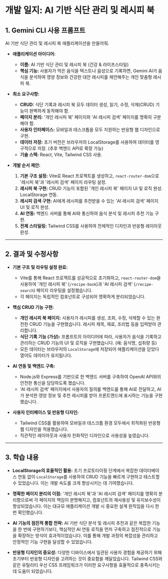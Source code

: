 # 개발 일지: AI 기반 식단 관리 및 레시피 북

## 1. Gemini CLI 사용 프롬프트

AI 기반 식단 관리 및 레시피 북 애플리케이션을 만들어줘.

- **애플리케이션 아이디어:**
  - **이름:** AI 기반 식단 관리 및 레시피 북 (건강 & 라이프스타일)
  - **핵심 기능:** 사용자가 먹은 음식을 텍스트나 음성으로 기록하면, Gemini AI가 음식을 분석하여 영양 정보와 건강한 대안 레시피를 제안해주는 개인 맞춤형 레시피 북.

- **최소 요구사항:**
  - **CRUD:** 식단 기록과 레시피 북 모두 데이터 생성, 읽기, 수정, 삭제(CRUD) 기능이 완벽하게 동작해야 함.
  - **페이지 분리:** '개인 레시피 북' 페이지와 'AI 레시피 검색' 페이지를 명확히 구분해야 함.
  - **사용자 인터페이스:** 모바일과 데스크톱을 모두 지원하는 반응형 웹 디자인으로 구현.
  - **데이터 저장:** 초기 버전은 브라우저의 LocalStorage를 사용하여 데이터를 영구적으로 저장. (추후 백엔드 API로 확장 가능)
  - **기술 스택:** React, Vite, Tailwind CSS 사용.

- **개발 순서 제안:**
  1.  **기본 구조 설정:** Vite로 React 프로젝트를 생성하고, `react-router-dom`으로 '레시피 북'과 '레시피 검색' 페이지 라우팅 설정.
  2.  **레시피 북 구현:** CRUD 기능이 포함된 '개인 레시피 북' 페이지 UI 및 로직 완성. LocalStorage 연동.
  3.  **레시피 검색 구현:** AI에게 레시피를 추천받을 수 있는 'AI 레시피 검색' 페이지 UI 및 로직 완성.
  4.  **AI 연동:** 백엔드 서버를 통해 AI와 통신하여 음식 분석 및 레시피 추천 기능 구현.
  5.  **전체 스타일링:** Tailwind CSS를 사용하여 전체적인 디자인과 반응형 레이아웃 완성.

---

## 2. 결과 및 수정사항

- **기본 구조 및 라우팅 설정 완료:**
  - Vite를 통해 React 프로젝트를 성공적으로 초기화하고, `react-router-dom`을 사용하여 '개인 레시피 북' (`/recipe-book`)과 'AI 레시피 검색' (`/recipe-search`) 페이지 라우팅을 설정했습니다.
  - 각 페이지는 독립적인 컴포넌트로 구성되어 명확하게 분리되었습니다.

- **핵심 CRUD 기능 구현:**
  - **개인 레시피 북 페이지:** 사용자가 레시피를 생성, 조회, 수정, 삭제할 수 있는 완전한 CRUD 기능을 구현했습니다. 레시피 제목, 재료, 조리법 등을 입력받아 관리합니다.
  - **식단 기록 기능 (가상):** 프롬프트의 아이디어에 따라, 사용자가 음식을 기록하고 관리하는 CRUD 기능의 UI 및 로직을 구현했습니다. (예: 음식명, 섭취량 등)
  - 모든 데이터는 브라우저의 `LocalStorage`에 저장되어 애플리케이션을 닫았다 열어도 데이터가 유지됩니다.

- **AI 연동 및 백엔드 구축:**
  - Node.js와 Express를 기반으로 한 백엔드 서버를 구축하여 OpenAI API와의 안전한 통신을 담당하도록 했습니다.
  - 'AI 레시피 검색' 페이지에서 사용자의 질의를 백엔드를 통해 AI로 전달하고, AI가 분석한 영양 정보 및 추천 레시피를 받아 프론트엔드에 표시하는 기능을 구현했습니다.

- **사용자 인터페이스 및 반응형 디자인:**
  - Tailwind CSS를 활용하여 모바일과 데스크톱 환경 모두에서 최적화된 반응형 웹 디자인을 적용했습니다.
  - 직관적인 레이아웃과 사용자 친화적인 디자인으로 사용성을 높였습니다.

---

## 3. 학습 내용

- **LocalStorage의 효율적인 활용:** 초기 프로토타이핑 단계에서 복잡한 데이터베이스 연동 없이 `LocalStorage`를 사용하여 CRUD 기능을 빠르게 구현하고 테스트할 수 있었습니다. 이는 개발 속도를 크게 향상시키는 데 기여했습니다.

- **명확한 페이지 분리의 이점:** '개인 레시피 북'과 'AI 레시피 검색' 페이지를 명확히 분리함으로써 각 페이지의 책임이 분명해지고, 컴포넌트의 재사용성 및 유지보수성이 향상되었습니다. 이는 대규모 애플리케이션 개발 시 중요한 설계 원칙임을 다시 한번 확인했습니다.

- **AI 기능의 점진적 통합 전략:** AI 기반 식단 분석 및 레시피 추천과 같은 복잡한 기능을 한 번에 구현하기보다, 핵심적인 AI 연동 로직을 먼저 구축하고 점진적으로 기능을 확장하는 방식이 효과적이었습니다. 이를 통해 개발 과정의 복잡성을 관리하고 안정적인 기능 구현을 달성할 수 있었습니다.

- **반응형 디자인의 중요성:** 다양한 디바이스에서 일관된 사용자 경험을 제공하기 위해 초기부터 반응형 디자인을 고려하는 것이 중요함을 깨달았습니다. Tailwind CSS와 같은 유틸리티 우선 CSS 프레임워크가 이러한 요구사항을 효율적으로 충족시키는 데 도움이 되었습니다.
